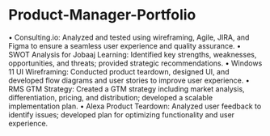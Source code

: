 # Product-Manager-Portfolio


 
•	Consulting.io: Analyzed and tested using wireframing, Agile, JIRA, and Figma to
ensure a seamless user experience and quality assurance.
•	SWOT Analysis for Jobaaj Learning: Identified key strengths, weaknesses, opportunities, and threats; provided strategic recommendations.
•	Windows 11 UI Wireframing: Conducted product teardown, designed UI, and
developed flow diagrams and user stories to improve user experience.
•	RMS GTM Strategy: Created a GTM strategy including market analysis, differentiation, pricing, and distribution; developed a scalable implementation plan.
•	Alexa Product Teardown: Analyzed user feedback to identify issues; developed plan for optimizing functionality and user experience.
